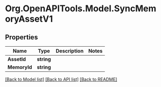 # Org.OpenAPITools.Model.SyncMemoryAssetV1

## Properties

Name | Type | Description | Notes
------------ | ------------- | ------------- | -------------
**AssetId** | **string** |  | 
**MemoryId** | **string** |  | 

[[Back to Model list]](../../README.md#documentation-for-models) [[Back to API list]](../../README.md#documentation-for-api-endpoints) [[Back to README]](../../README.md)

